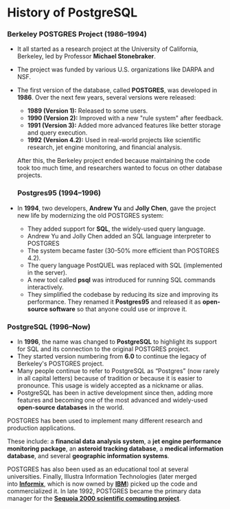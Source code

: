 # History of PostgreSQL

### **Berkeley POSTGRES Project (1986–1994)**

- It all started as a research project at the University of California, Berkeley, led by Professor **Michael Stonebraker**.
- The project was funded by various U.S. organizations like DARPA and NSF.
- The first version of the database, called **POSTGRES**, was developed in **1986**. Over the next few years, several versions were released:

  - **1989 (Version 1):** Released to some users.
  - **1990 (Version 2):** Improved with a new "rule system" after feedback.
  - **1991 (Version 3):** Added more advanced features like better storage and query execution.
  - **1992 (Version 4.2):** Used in real-world projects like scientific research, jet engine monitoring, and financial analysis.

  After this, the Berkeley project ended because maintaining the code took too much time, and researchers wanted to focus on other database projects.

  ### **Postgres95 (1994–1996)**

- In **1994**, two developers, **Andrew Yu** and **Jolly Chen**, gave the project new life by modernizing the old POSTGRES system:
  - They added support for **SQL**, the widely-used query language.
  - Andrew Yu and Jolly Chen added an SQL language interpreter to POSTGRES
  - The system became faster (30-50% more efficient than POSTGRES 4.2).
  - The query language PostQUEL was replaced with SQL (implemented in the server).
  - A new tool called **psql** was introduced for running SQL commands interactively.
  - They simplified the codebase by reducing its size and improving its performance.
  They renamed it **Postgres95** and released it as **open-source software** so that anyone could use or improve it.

### **PostgreSQL (1996–Now)**

- In **1996**, the name was changed to **PostgreSQL** to highlight its support for SQL and its connection to the original POSTGRES project.
- They started version numbering from **6.0** to continue the legacy of Berkeley's POSTGRES project.
- Many people continue to refer to PostgreSQL as “Postgres” (now rarely in all capital letters) because of tradition or because it is easier to pronounce. This usage is widely accepted as a nickname or alias.
- PostgreSQL has been in active development since then, adding more features and becoming one of the most advanced and widely-used **open-source databases** in the world.

POSTGRES has been used to implement many different research and production applications.

These include: a **financial data analysis system**, a **jet engine performance monitoring package**, an **asteroid tracking database**, a **medical information database**, and several **geographic information systems**.

POSTGRES has also been used as an educational tool at several universities. Finally, Illustra Information Technologies (later merged into [**Informix**](https://www.ibm.com/analytics/informix), which is now owned by [**IBM**](https://www.ibm.com/)) picked up the code and commercialized it. In late 1992, POSTGRES became the primary data manager for the [**Sequoia 2000 scientific computing project**](http://meteora.ucsd.edu/s2k/s2k_home.html).
